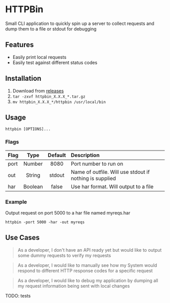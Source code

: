 # HTTPBin
Small CLI application to quickly spin up a server to collect requests and dump them to a file or stdout for debugging

## Features
 * Easily print local requests
 * Easily test against different status codes

## Installation

1. Download from [releases](https://github.com/bmpickford/httpbin/releases/latest)
1. `tar -zxvf httpbin_X.X.X_*.tar.gz`
1. `mv httpbin_X.X.X_*/httpbin /usr/local/bin`


## Usage

`httpbin [OPTIONS]...`

### Flags
| Flag | Type    | Default | Description |
| ---- |:-------:|:-------:|:-----|
| port | Number  | 8080    | Port number to run on |
| out  | String  | stdout  | Name of outfile. Will use stdout if nothing is supplied |
| har  | Boolean | false   | Use har format. Will output to a file |


### Example
Output request on port 5000 to a har file named myreqs.har

`httpbin -port 5000 -har -out myreqs`


## Use Cases
 > As a developer, I don't have an API ready yet but would like to output some dummy requests to verify my requests

 > As a developer, I would like to manually see how my System would respond to different HTTP response codes for a specific request

 > As a developer, I would like to debug my application by dumping all my request information being sent with local changes

TODO: tests